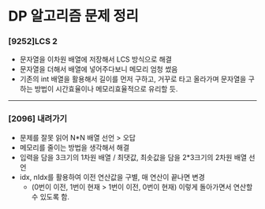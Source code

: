 # DP 알고리즘 문제 정리
### [9252]LCS 2
* 문자열을 이차원 배열에 저장해서 LCS 방식으로 해결
* 문자열을 더해서 배열에 넣어주다보니 메모리 엄청 썼음
* 기존의 int 배열을 활용해서 길이를 먼저 구하고, 거꾸로 타고 올라가며 문자열을 구하는 방법이 시간효율이나 메모리효율적으로 유리할 듯.
---
### [2096] 내려가기
* 문제를 잘못 읽어 N*N 배열 선언 > 오답
* 메모리를 줄이는 방법을 생각해서 해결
* 입력을 담을 3크기의 1차원 배열 / 최댓값, 최솟값을 담을 2*3크기의 2차원 배열 선언
* idx, nIdx를 활용하여 이전 연산값을 구별, 매 연산이 끝나면 변경
  *  (0번이 이전, 1번이 현재 > 1번이 이전, 0번이 현재) 이렇게 돌아가면서 연산할 수 있도록 함.
